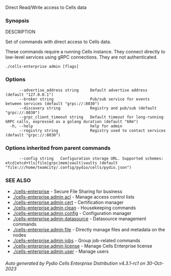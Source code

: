 Direct Read/Write access to Cells data

### Synopsis


DESCRIPTION

  Set of commands with direct access to Cells data.
	
  These commands require a running Cells instance. They connect directly to low-level services
  using gRPC connections. They are not authenticated.


```
./cells-enterprise admin [flags]
```

### Options

```
      --advertise_address string     Default advertise address (default "127.0.0.1")
      --broker string                Pub/sub service for events between services (default "grpc://:8030")
      --discovery string             Registry and pub/sub (default "grpc://:8030")
      --grpc_client_timeout string   Default timeout for long-running GRPC calls, expressed as a golang duration (default "60m")
  -h, --help                         help for admin
      --registry string              Registry used to contact services (default "grpc://:8030")
```

### Options inherited from parent commands

```
      --config string   Configuration storage URL. Supported schemes: etcd|etcd+tls|file|grpc|mem|vault|vaults (default "file:///home/teamcity/.config/pydio/cells/pydio.json")
```

### SEE ALSO

* [./cells-enterprise](./cells-enterprise)	 - Secure File Sharing for business
* [./cells-enterprise admin acl](./cells-enterprise-admin-acl)	 - Manage access control lists
* [./cells-enterprise admin cert](./cells-enterprise-admin-cert)	 - Certification manager
* [./cells-enterprise admin clean](./cells-enterprise-admin-clean)	 - Housekeeping commands
* [./cells-enterprise admin config](./cells-enterprise-admin-config)	 - Configuration manager
* [./cells-enterprise admin datasource](./cells-enterprise-admin-datasource)	 - Datasource management commands
* [./cells-enterprise admin file](./cells-enterprise-admin-file)	 - Directly manage files and metadata on the nodes
* [./cells-enterprise admin jobs](./cells-enterprise-admin-jobs)	 - Group job-related commands
* [./cells-enterprise admin license](./cells-enterprise-admin-license)	 - Manage Cells Enterprise license
* [./cells-enterprise admin user](./cells-enterprise-admin-user)	 - Manage users

###### Auto generated by Pydio Cells Enterprise Distribution v4.3.1-rc1 on 30-Oct-2023
